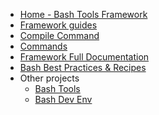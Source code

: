 <!-- docs/_sidebar.md -->

- [Home - Bash Tools Framework](/ 'Bash Tools Framework')
- [Framework guides](doc/FrameworkGuidesIndex.md 'explaining some main framework features')
- [Compile Command](doc/CompileCommand.md 'compile your sh files as one file')
- [Commands](Commands.md 'The greatest commands in the world')
- [Framework Full Documentation](FrameworkIndex.md 'Bash Tools Framework documentation')
- [Bash Best Practices & Recipes](doc/BestPractices.md)
- Other projects
  - [Bash Tools](https://fchastanet.github.io/bash-tools/)
  - [Bash Dev Env](https://fchastanet.github.io/bash-dev-env/)

